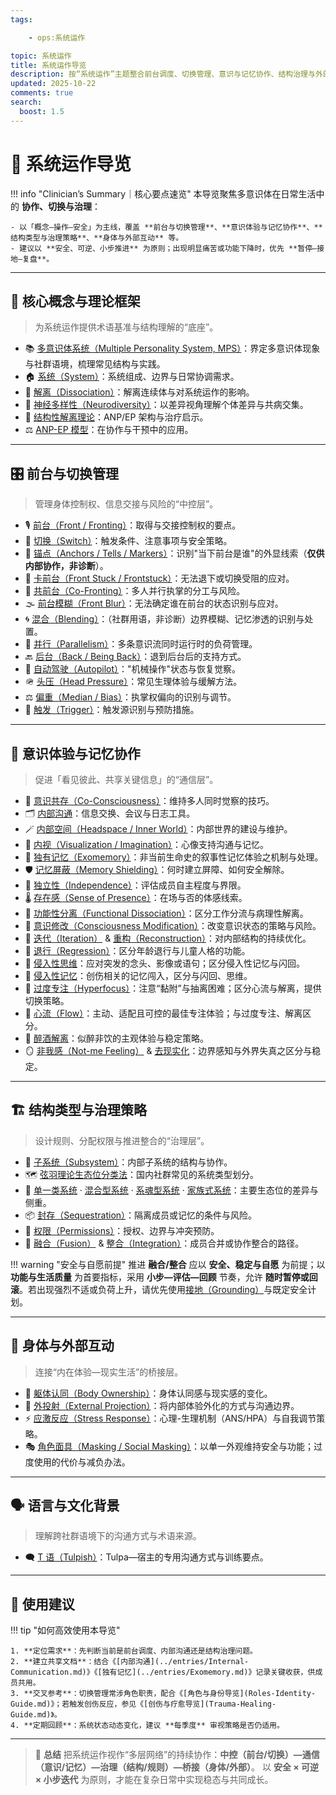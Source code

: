 ```yaml
---
tags:

    - ops:系统运作

topic: 系统运作
title: 系统运作导览
description: 按“系统运作”主题整合前台调度、切换管理、意识与记忆协作、结构治理与外部互动的核心词条，提供可扫描导航与安全实践提示。
updated: 2025-10-22
comments: true
search:
  boost: 1.5
---
```


# 🧭 系统运作导览

!!! info "Clinician’s Summary｜核心要点速览"
    本导览聚焦多意识体在日常生活中的 **协作、切换与治理**：

    - 以「概念—操作—安全」为主线，覆盖 **前台与切换管理**、**意识体验与记忆协作**、**结构类型与治理策略**、**身体与外部互动** 等。
    - 建议以 **安全、可逆、小步推进** 为原则；出现明显痛苦或功能下降时，优先 **暂停—接地—复盘**。

---

## 🧱 核心概念与理论框架

> 为系统运作提供术语基准与结构理解的“底座”。

- 📚 [多意识体系统（Multiple Personality System, MPS）](../entries/Multiple_Personality_System.md)：界定多意识体现象与社群语境，梳理常见结构与实践。
- 🏠 [系统（System）](../entries/System.md)：系统组成、边界与日常协调需求。
- 🧩 [解离（Dissociation）](../entries/Dissociation.md)：解离连续体与对系统运作的影响。
- 🧠 [神经多样性（Neurodiversity）](../entries/Neurodiversity.md)：以差异视角理解个体差异与共病交集。
- 🧬 [结构性解离理论](../entries/Structural-Dissociation-Theory.md)：ANP/EP 架构与治疗启示。
- ⚖️ [ANP-EP 模型](../entries/Apparently-Normal-Part-Emotional-Part-Model.md)：在协作与干预中的应用。

---

## 🎛️ 前台与切换管理

> 管理身体控制权、信息交接与风险的“中控层”。

- 🎙️ [前台（Front / Fronting）](../entries/Front-Fronting.md)：取得与交接控制权的要点。
- 🔁 [切换（Switch）](../entries/Switch.md)：触发条件、注意事项与安全策略。
- 🧷 [锚点（Anchors / Tells / Markers）](../entries/Anchors.md)：识别"当下前台是谁"的外显线索（**仅供内部协作，非诊断**）。
- 🧯 [卡前台（Front Stuck / Frontstuck）](../entries/Frontstuck.md)：无法退下或切换受阻的应对。
- 👥 [共前台（Co-Fronting）](../entries/Co-Fronting.md)：多人并行执掌的分工与风险。
- 🌫️ [前台模糊（Front Blur）](../entries/Front-Blur.md)：无法确定谁在前台的状态识别与应对。
- 🌀 [混合（Blending）](../entries/Blending.md)：（社群用语，非诊断）边界模糊、记忆渗透的识别与处置。
- 🧭 [并行（Parallelism）](../entries/Parallelism.md)：多条意识流同时运行时的负荷管理。
- 🔙 [后台（Back / Being Back）](../entries/Back-Being-Back.md)：退到后台后的支持方式。
- 🤖 [自动驾驶（Autopilot）](../entries/Autopilot.md)："机械操作"状态与恢复觉察。
- 🪖 [头压（Head Pressure）](../entries/Head-Pressure.md)：常见生理体验与缓解方法。
- ⚖️ [偏重（Median / Bias）](../entries/Median-Bias.md)：执掌权偏向的识别与调节。
- 🚨 [触发（Trigger）](../entries/Trigger.md)：触发源识别与预防措施。

---

## 🧠 意识体验与记忆协作

> 促进「看见彼此、共享关键信息」的“通信层”。

- 👀 [意识共存（Co-Consciousness）](../entries/Co-Consciousness.md)：维持多人同时觉察的技巧。
- 🗂️ [内部沟通](../entries/Internal-Communication.md)：信息交换、会议与日志工具。
- 🪄 [内部空间（Headspace / Inner World）](../entries/Headspace-Inner-World.md)：内部世界的建设与维护。
- 🎨 [内视（Visualization / Imagination）](../entries/Visualization-Imagination.md)：心像支持沟通与记忆。
- 🧳 [独有记忆（Exomemory）](../entries/Exomemory.md)：非当前生命史的叙事性记忆体验之机制与处理。
- 🛡️ [记忆屏蔽（Memory Shielding）](../entries/Memory-Shielding.md)：何时建立屏障、如何安全解除。
- 🧷 [独立性（Independence）](../entries/Independence.md)：评估成员自主程度与界限。
- 🌡️ [存在感（Sense of Presence）](../entries/Sense-Of-Presence.md)：在场与否的体感线索。
- 🧪 [功能性分离（Functional Dissociation）](../entries/Functional-Dissociation.md)：区分工作分流与病理性解离。
- 🧰 [意识修改（Consciousness Modification）](../entries/Consciousness-Modification.md)：改变意识状态的策略与风险。
- 🔁 [迭代（Iteration）](../entries/Iteration.md) & [重构（Reconstruction）](../entries/Reconstruction.md)：对内部结构的持续优化。
- 🧸 [退行（Regression）](../entries/Regression.md)：区分年龄退行与儿童人格的功能。
- 💭 [侵入性思维](../entries/Intrusive-Thoughts.md)：应对突发的念头、影像或语句；区分侵入性记忆与闪回。
- 🧠 [侵入性记忆](../entries/Intrusive-Memory.md)：创伤相关的记忆闯入，区分与闪回、思维。
- 🎯 [过度专注（Hyperfocus）](../entries/Hyperfocus.md)：注意“黏附”与抽离困难；区分心流与解离，提供切换策略。
- 🧊 [心流（Flow）](../entries/Flow.md)：主动、适配且可控的最佳专注体验；与过度专注、解离区分。
- 🥴 [醉酒解离](../entries/Alcohol-Induced-Dissociation.md)：似醉非饮的主观体验与稳定策略。
- 🪞 [非我感（Not-me Feeling）](../entries/Not-Me-Feeling.md) & [去现实化](../entries/Derealization.md)：边界感知与外界失真之区分与稳定。

---

## 🏗️ 结构类型与治理策略

> 设计规则、分配权限与推进整合的“治理层”。

- 🧩 [子系统（Subsystem）](../entries/Subsystem.md)：内部子系统的结构与协作。
- 🗺️ [弦羽理论生态位分类法](../entries/Xianyu-Theory-Niche-Classification.md)：国内社群常见的系统类型划分。
- 🧭 [单一类系统](../entries/Single-Class-Systems-Xianyu.md) · [混合型系统](../entries/Mixed-Systems-Xianyu.md) · [系魂型系统](../entries/Soul-Linked-Systems-Xianyu.md) · [家族式系统](../entries/Family-Systems-Xianyu.md)：主要生态位的差异与侧重。
- 📦 [封存（Sequestration）](../entries/Sequestration.md)：隔离成员或记忆的条件与风险。
- 🔐 [权限（Permissions）](../entries/Permissions.md)：授权、边界与冲突预防。
- 🤝 [融合（Fusion）](../entries/Fusion.md) & [整合（Integration）](../entries/Integration.md)：成员合并或协作整合的路径。

!!! warning "安全与自愿前提"
    推进 **融合/整合** 应以 **安全、稳定与自愿** 为前提；以 **功能与生活质量** 为首要指标，采用 **小步—评估—回顾** 节奏，允许 **随时暂停或回滚**。若出现强烈不适或负荷上升，请优先使用[接地（Grounding）](../entries/Grounding.md)与既定安全计划。

---

## 🧍 身体与外部互动

> 连接“内在体验—现实生活”的桥接层。

- 🧠 [躯体认同（Body Ownership）](../entries/Body-Ownership.md)：身体认同感与现实感的变化。
- 🔭 [外投射（External Projection）](../entries/External-Projection.md)：将内部体验外化的方式与沟通边界。
- ⚡ [应激反应（Stress Response）](../entries/Stress-Response.md)：心理-生理机制（ANS/HPA）与自我调节策略。
- 🎭 [角色面具（Masking / Social Masking）](../entries/Masking.md)：以单一外观维持安全与功能；过度使用的代价与减负办法。

---

## 🗣️ 语言与文化背景

> 理解跨社群语境下的沟通方式与术语来源。

- 🗨️ [T 语（Tulpish）](../entries/Tulpish.md)：Tulpa—宿主的专用沟通方式与训练要点。

---

## 🧩 使用建议

!!! tip "如何高效使用本导览"

    1. **定位需求**：先判断当前是前台调度、内部沟通还是结构治理问题。
    2. **建立共享文档**：结合《[内部沟通](../entries/Internal-Communication.md)》《[独有记忆](../entries/Exomemory.md)》记录关键收获，供成员共用。
    3. **交叉参考**：切换管理常涉角色职责，配合《[角色与身份导览](Roles-Identity-Guide.md)》；若触发创伤反应，参见《[创伤与疗愈导览](Trauma-Healing-Guide.md)》。
    4. **定期回顾**：系统状态动态变化，建议 **每季度** 审视策略是否仍适用。

---

> 🧩 **总结**
> 把系统运作视作“多层网络”的持续协作：**中控（前台/切换）—通信（意识/记忆）—治理（结构/规则）—桥接（身体/外部）**。
> 以 **安全 × 可逆 × 小步迭代** 为原则，才能在复杂日常中实现稳态与共同成长。
